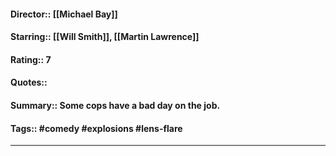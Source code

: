 #### Director:: [[Michael Bay]]
#### Starring:: [[Will Smith]], [[Martin Lawrence]]
#### Rating:: 7
#### Quotes:: 
#### Summary:: Some cops have a bad day on the job.
#### Tags:: #comedy #explosions #lens-flare

---